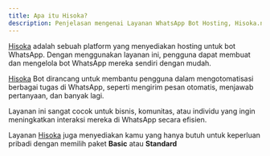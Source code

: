 ```yaml
---
title: Apa itu Hisoka?
description: Penjelasan mengenai Layanan WhatsApp Bot Hosting, Hisoka.net
---
```


[Hisoka](https://www.hisoka.net) adalah sebuah platform yang menyediakan hosting untuk bot WhatsApp. Dengan menggunakan layanan ini, pengguna dapat membuat dan mengelola bot WhatsApp mereka sendiri dengan mudah.

[Hisoka](https://www.hisoka.net) Bot dirancang untuk membantu pengguna dalam mengotomatisasi berbagai tugas di WhatsApp, seperti mengirim pesan otomatis, menjawab pertanyaan, dan banyak lagi.

Layanan ini sangat cocok untuk bisnis, komunitas, atau individu yang ingin meningkatkan interaksi mereka di WhatsApp secara efisien.

Layanan [Hisoka](https://www.hisoka.net) juga menyediakan kamu yang hanya butuh untuk keperluan pribadi dengan memilih paket **Basic** atau **Standard**